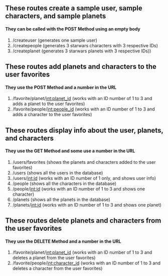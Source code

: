 
<h2>These routes create a sample user, sample characters, and sample planets</h2>

<h4>They can be called with the POST Method using an empty body</h4>

1. /createuser (generates one sample user)
2. /createpeople (generates 3 starwars characters with 3 respective IDs)
3. /createplanet (generates 3 starwars planets with 3 respective IDs))



<h2>These routes add planets and characters to the user favorites</h2>

<h4>They use the POST Method and a number in the URL</h4>

1. /favorite/planet/<int:planet_id> (works with an ID number of 1 to 3 and adds a planet to the user favorites)
2. /favorite/people/<int:people_id> (works with an ID number of 1 to 3 and adds a character to the user favorites)



<h2>These routes display info about the user, planets, and characters</h2>

<h4>They use the GET Method and some use a number in the URL</h4>

1. /users/favorites (shows the planets and characters added to the user favorites)
2. /users (shows all the users in the database)
3. /users/<int:id> (works with an ID number of 1 only, and shows user info)
4. /people (shows all the characters in the database)
5. /people/<int:id> (works with an ID number of 1 to 3 and shows one character)
6. /planets (shows all the planets in the database)
7. /planets/<int:id> (works with an ID number of 1 to 3 and shows one planet)



<h2>These routes delete planets and characters from the user favorites</h2>

<h4>They use the DELETE Method and a number in the URL</h4>

1. /favorite/planet/<int:planet_id> (works with an ID number of 1 to 3 and deletes a planet from the user favorites)
2. /favorite/people/<int:character_id> (works with an ID number of 1 to 3 and deletes a character from the user favorites)







